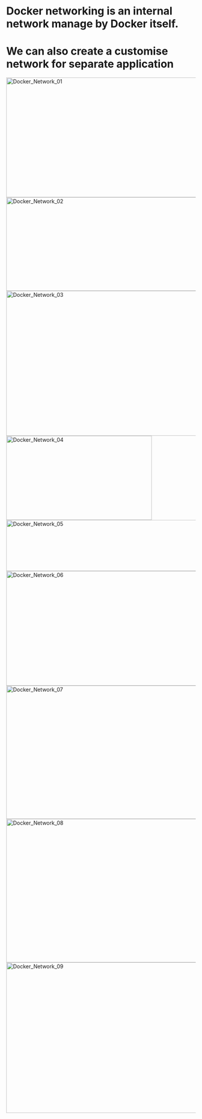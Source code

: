# Docker networking is an internal network manage by Docker itself. #
# We can also create a customise network for separate application #

<img width="598" height="319" alt="Docker_Network_01" src="https://github.com/user-attachments/assets/b8a83583-9fd8-4a72-b3ed-f783c8f88bcd" />
<img width="528" height="249" alt="Docker_Network_02" src="https://github.com/user-attachments/assets/5a159b9d-5339-463a-91b1-ac894ed2a62d" />
<img width="531" height="386" alt="Docker_Network_03" src="https://github.com/user-attachments/assets/f9d93e82-ae82-4606-bf75-407445b6a702" />
<img width="387" height="224" alt="Docker_Network_04" src="https://github.com/user-attachments/assets/f3bcf272-c216-484f-9a93-96c1624834a5" />
<img width="602" height="136" alt="Docker_Network_05" src="https://github.com/user-attachments/assets/5509598f-0bb7-4af3-b534-5feaa3335b9b" />
<img width="588" height="305" alt="Docker_Network_06" src="https://github.com/user-attachments/assets/3bbf2620-e66f-4ad2-8574-66ac7f3f29ef" />
<img width="674" height="355" alt="Docker_Network_07" src="https://github.com/user-attachments/assets/5de8133f-1c9d-4b00-b55d-42bc348c537c" />
<img width="698" height="382" alt="Docker_Network_08" src="https://github.com/user-attachments/assets/1d33ca60-828c-4f91-a3f8-b0a0ae45ec16" />
<img width="648" height="401" alt="Docker_Network_09" src="https://github.com/user-attachments/assets/41c6e602-fcf0-4482-8a9a-cde316c56c87" />
